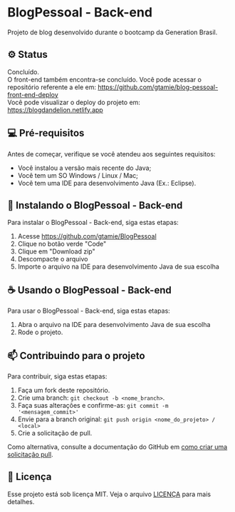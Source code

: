 # BlogPessoal - Back-end

Projeto de blog desenvolvido durante o bootcamp da Generation Brasil.

## ⚙️ Status

Concluído.</br>
O front-end também encontra-se concluído. Você pode acessar o repositório referente a ele em: https://github.com/gtamie/blog-pessoal-front-end-deploy </br>
Você pode visualizar o deploy do projeto em: https://blogdandelion.netlify.app

## 💻 Pré-requisitos

Antes de começar, verifique se você atendeu aos seguintes requisitos:

* Você instalou a versão mais recente do Java;
* Você tem um SO Windows / Linux / Mac; 
* Você tem uma IDE para desenvolvimento Java (Ex.: Eclipse).

## 🚀 Instalando o BlogPessoal - Back-end

Para instalar o BlogPessoal - Back-end, siga estas etapas:

1. Acesse https://github.com/gtamie/BlogPessoal
2. Clique no botão verde "Code"
3. Clique em "Download zip"
4. Descompacte o arquivo
5. Importe o arquivo na IDE para desenvolvimento Java de sua escolha

## ☕ Usando o BlogPessoal - Back-end

Para usar o BlogPessoal - Back-end, siga estas etapas:

1. Abra o arquivo na IDE para desenvolvimento Java de sua escolha
2. Rode o projeto.


## 📫 Contribuindo para o projeto

Para contribuir, siga estas etapas:

1. Faça um fork deste repositório.
2. Crie uma branch: `git checkout -b <nome_branch>`.
3. Faça suas alterações e confirme-as: `git commit -m '<mensagem_commit>'`
4. Envie para a branch original: `git push origin <nome_do_projeto> / <local>`
5. Crie a solicitação de pull.

Como alternativa, consulte a documentação do GitHub em [como criar uma solicitação pull](https://help.github.com/en/github/collaborating-with-issues-and-pull-requests/creating-a-pull-request).

## 📝 Licença

Esse projeto está sob licença MIT. Veja o arquivo [LICENÇA](LICENSE) para mais detalhes.

